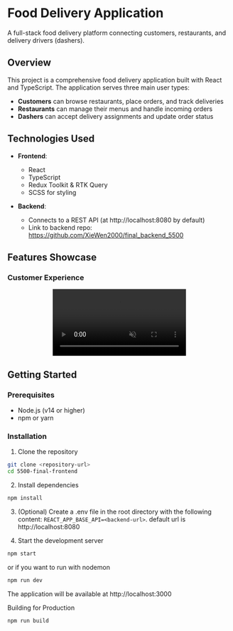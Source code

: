 # Food Delivery Application

A full-stack food delivery platform connecting customers, restaurants, and delivery drivers (dashers).

## Overview

This project is a comprehensive food delivery application built with React and TypeScript. The application serves three main user types:
- **Customers** can browse restaurants, place orders, and track deliveries
- **Restaurants** can manage their menus and handle incoming orders
- **Dashers** can accept delivery assignments and update order status

## Technologies Used

- **Frontend**:
  - React
  - TypeScript
  - Redux Toolkit & RTK Query
  - SCSS for styling
  
- **Backend**:
  - Connects to a REST API (at http://localhost:8080 by default)
  - Link to backend repo: https://github.com/XieWen2000/final_backend_5500

## Features Showcase

### Customer Experience
<div align="center">
  <video autoplay loop muted playsinline>
    <source src="docs/videos/customer-demo.mp4" type="video/mp4">
  </video>
</div>




## Getting Started

### Prerequisites
- Node.js (v14 or higher)
- npm or yarn

### Installation

1. Clone the repository
```bash
git clone <repository-url>
cd 5500-final-frontend
```

2. Install dependencies
```bash
npm install
```

3. (Optional) Create a .env file in the root directory with the following content:
`REACT_APP_BASE_API=<backend-url>`. default url is http://localhost:8080

4. Start the development server
```bash
npm start
``` 
or if you want to run with nodemon
```bash
npm run dev
``` 

The application will be available at http://localhost:3000

Building for Production
```bash
npm run build
```
